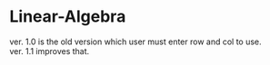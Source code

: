 # Linear-Algebra<br>
ver. 1.0 is the old version which user must enter row and col to use.<br>
ver. 1.1 improves that.<br>
